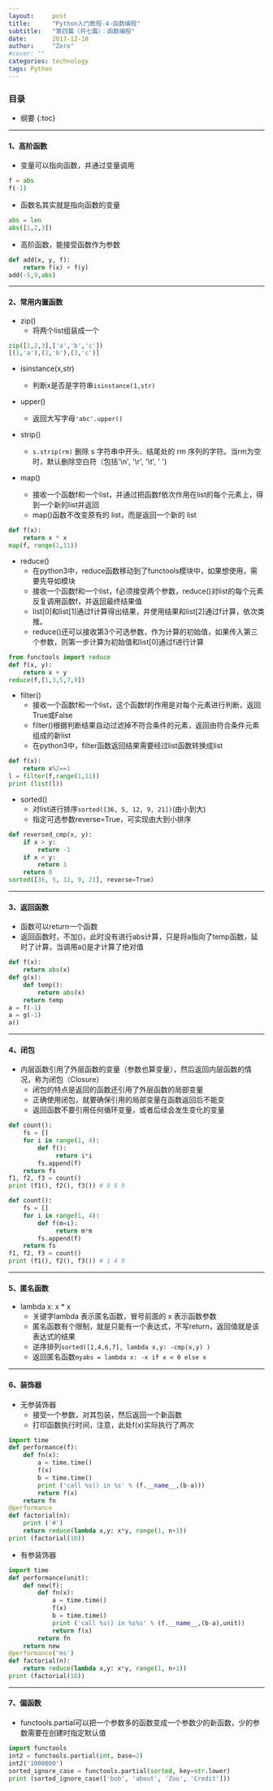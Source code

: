 ```yaml
---
layout:     post
title:      "Python入门教程-4-函数编程"
subtitle:   "第四篇（共七篇）：函数编程"
date:       2017-12-18
author:     "Zero"
#cover: ""
categories: technology
tags: Python
---
```


### 目录

* 纲要
{:toc}

---

#### 1、高阶函数

- 变量可以指向函数，并通过变量调用

```python
f = abs
f(-1)
```

- 函数名其实就是指向函数的变量

```python
abs = len
abs([1,2,3])
```

- 高阶函数，能接受函数作为参数

```python
def add(x, y, f):
    return f(x) + f(y)
add(-5,9,abs)
```

---

#### 2、常用内置函数

- zip()
    - 将两个list组装成一个

```python
zip([1,2,3],['a','b','c'])
[(1,'a'),(2,'b'),(3,'c')]
```

- isinstance(x,str)
    - 判断x是否是字符串`isinstance(1,str)`

- upper()
    - 返回大写字母`'abc'.upper()`

- strip()
    - `s.strip(rm)` 删除 s 字符串中开头、结尾处的 rm 序列的字符。当rm为空时，默认删除空白符（包括'\n', '\r', '\t', ' ')

- map()
    - 接收一个函数f和一个list，并通过把函数f依次作用在list的每个元素上，得到一个新的list并返回
    - map()函数不改变原有的 list，而是返回一个新的 list

```python
def f(x):
    return x * x
map(f, range(1,11))
```

- reduce()
    - 在python3中，reduce函数移动到了functools模块中，如果想使用，需要先导如模块
    - 接收一个函数f和一个list，f必须接受两个参数，reduce()对list的每个元素反复调用函数f，并返回最终结果值
    - list[0]和list[1]通过f计算得出结果，并使用结果和list[2]通过f计算，依次类推。
    - reduce()还可以接收第3个可选参数，作为计算的初始值，如果传入第三个参数，则第一步计算为初始值和list[0]通过f进行计算

```python
from functools import reduce
def f(x, y):
    return x + y
reduce(f,[1,3,5,7,9])
```

- filter()
    - 接收一个函数f和一个list，这个函数f的作用是对每个元素进行判断，返回True或False
    - filter()根据判断结果自动过滤掉不符合条件的元素，返回由符合条件元素组成的新list
    - 在python3中，filter函数返回结果需要经过list函数转换成list

```python
def f(x):
    return x%2==1
l = filter(f,range(1,11))
print (list(l))
```

- sorted()
    - 对list进行排序`sorted([36, 5, 12, 9, 21])`(由小到大)
    - 指定可选参数reverse=True，可实现由大到小排序

```python
def reversed_cmp(x, y):
    if x > y:
        return -1
    if x < y:
        return 1
    return 0
sorted([36, 5, 12, 9, 21], reverse=True)
```

---

#### 3、返回函数

- 函数可以return一个函数
- 返回函数时，不加()，此时没有进行abs计算，只是将a指向了temp函数，延时了计算，当调用a()是才计算了绝对值

```python
def f(x):
    return abs(x)
def g(x):
    def temp():
        return abs(x)
    return temp
a = f(-1)
a = g(-1)
a()
```

---

#### 4、闭包

- 内层函数引用了外层函数的变量（参数也算变量），然后返回内层函数的情况，称为闭包（Closure）
    - 闭包的特点是返回的函数还引用了外层函数的局部变量
    - 正确使用闭包，就要确保引用的局部变量在函数返回后不能变
    - 返回函数不要引用任何循环变量，或者后续会发生变化的变量

```python
def count():
    fs = []
    for i in range(1, 4):
        def f():
             return i*i
        fs.append(f)
    return fs
f1, f2, f3 = count()
print (f1(), f2(), f3()) # 9 9 9

def count():
    fs = []
    for i in range(1, 4):
        def f(m=i):
             return m*m
        fs.append(f)
    return fs
f1, f2, f3 = count()
print (f1(), f2(), f3()) # 1 4 9
```

---

#### 5、匿名函数

- lambda x: x * x
    - 关键字lambda 表示匿名函数，冒号前面的 x 表示函数参数
    - 匿名函数有个限制，就是只能有一个表达式，不写return，返回值就是该表达式的结果
    - 逆序排列`sorted([1,4,6,7], lambda x,y: -cmp(x,y) )`
    - 返回匿名函数`myabs = lambda x: -x if x < 0 else x`

---

#### 6、装饰器

- 无参装饰器
    - 接受一个参数，对其包装，然后返回一个新函数
    - 打印函数执行时间，注意，此处f(x)实际执行了两次

```python
import time
def performance(f):
    def fn(x):
        a = time.time()
        f(x)
        b = time.time()
        print ('call %s() in %s' % (f.__name__,(b-a)))
        return f(x)
    return fn
@performance
def factorial(n):
    print ('#')
    return reduce(lambda x,y: x*y, range(1, n+1))
print (factorial(10))
```

- 有参装饰器

```python
import time
def performance(unit):
    def new(f):
        def fn(x):
            a = time.time()
            f(x)
            b = time.time()
            print ('call %s() in %s%s' % (f.__name__,(b-a),unit))
            return f(x)
        return fn
    return new
@performance('ms')
def factorial(n):
    return reduce(lambda x,y: x*y, range(1, n+1))
print (factorial(10))
```

---

#### 7、偏函数

- functools.partial可以把一个参数多的函数变成一个参数少的新函数，少的参数需要在创建时指定默认值

```python
import functools
int2 = functools.partial(int, base=2)
int2('1000000')
sorted_ignore_case = functools.partial(sorted, key=str.lower)
print (sorted_ignore_case(['bob', 'about', 'Zoo', 'Credit']))
```
